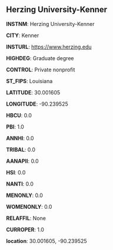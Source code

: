 
Herzing University-Kenner
---
**INSTNM**: Herzing University-Kenner

**CITY**: Kenner

**INSTURL**: https://www.herzing.edu

**HIGHDEG**: Graduate degree

**CONTROL**: Private nonprofit

**ST_FIPS**: Louisiana

**LATITUDE**: 30.001605

**LONGITUDE**: -90.239525

**HBCU**: 0.0

**PBI**: 1.0

**ANNHI**: 0.0

**TRIBAL**: 0.0

**AANAPII**: 0.0

**HSI**: 0.0

**NANTI**: 0.0

**MENONLY**: 0.0

**WOMENONLY**: 0.0

**RELAFFIL**: None

**CURROPER**: 1.0

**location**: 30.001605, -90.239525